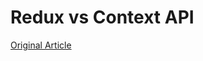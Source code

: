 # Redux vs Context API

[Original Article](https://auth0.com/blog/react-context-api-managing-state-with-ease/)
